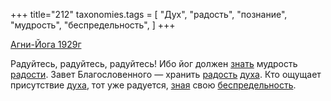 +++
title="212"
taxonomies.tags = [
 "Дух",
 "радость",
 "познание",
 "мудрость",
 "беспредельность",
]
+++

[Агни-Йога 1929г](/agni/1929)

Радуйтесь, радуйтесь, радуйтесь! Ибо йог должен [знать](/tags/познание) мудрость [радости](/tags/[радость](/tags/радость)). Завет Благословенного — хранить [радость](/tags/радость) [духа](/tags/Дух). Кто ощущает присутствие [духа](/tags/Дух), тот уже радуется, [зная](/tags/познание) свою [беспредельность](/tags/беспредельность).